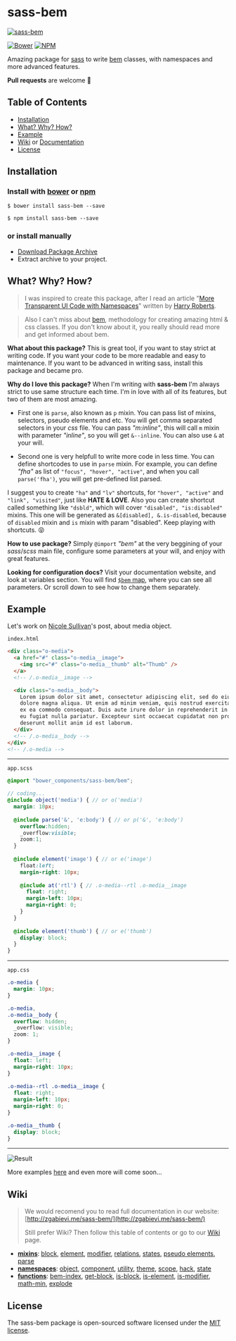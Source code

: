 # sass-bem

[![sass-bem](https://i.imgsafe.org/88b7a66.jpg)](https://github.com/zgabievi/sass-bem/)

[![Bower](https://img.shields.io/bower/v/zgabievi/sass-bem.svg?style=flat-square)](http://bower.io/search/?q=sass-bem)
[![NPM](https://img.shields.io/npm/v/sass-bem.svg?style=flat-square)](https://www.npmjs.com/package/sass-bem)

Amazing package for [sass](http://sass-lang.com/) to write [bem](https://en.bem.info/) classes, with namespaces and more advanced features.

**Pull requests** are welcome :tada:

## Table of Contents

+ [Installation](#installation)
+ [What? Why? How?](#what-why-how)
+ [Example](#example)
+ [Wiki](#wiki) or [Documentation](http://zgabievi.me/sass-bem/)
+ [License](#license)

## Installation
### Install with [bower](http://bower.io/search/?q=sass-bem) or [npm](https://www.npmjs.com/package/sass-bem)
```
$ bower install sass-bem --save

$ npm install sass-bem --save
```

### or install manually
- [Download Package Archive](https://github.com/zgabievi/sass-bem/archive/master.zip)
- Extract archive to your project.

## What? Why? How?

> I was inspired to create this package, after I read an article "[More Transparent UI Code with Namespaces](http://csswizardry.com/2015/03/more-transparent-ui-code-with-namespaces/)" written by [Harry Roberts](https://twitter.com/csswizardry).

> Also I can't miss about [bem](https://en.bem.info/), methodology for creating amazing html & css classes. If you don't know about it, you really should read more and get informed about bem.

**What about this package?**
This is great tool, if you want to stay strict at writing code. If you want your code to be more readable and easy to maintenance. If you want to be advanced in writing sass, install this package and became pro.

**Why do I love this package?**
When I'm writing with **sass-bem** I'm always strict to use same structure each time. I'm in love with all of its features, but two of them are most amazing.

- First one is `parse`, also known as `p` mixin. You can pass list of mixins, selectors, pseudo elements and etc. You will get comma separated selectors in your *css* file. You can pass *"m:inline"*, this will call `m` mixin with parameter *"inline"*, so you will get `&--inline`. You can also use `&` at your will.

- Second one is very helpfull to write more code in less time. You can define shortcodes to use in `parse` mixin. For example, you can define *"fha"* as list of `"focus", "hover", "active"`, and when you call `parse('fha')`, you will get pre-defined list parsed.

I suggest you to create `"ha"` and `"lv"` shortcuts, for `"hover", "active"` and `"link", "visited"`, just like **HATE & LOVE**. Also you can create shortcut called something like `"dsbld"`, which will cover `"disabled", "is:disabled"` mixins. This one will be generated as `&[disabled], &.is-disabled`, because of `disabled` mixin and `is` mixin with param "disabled". Keep playing with shortcuts. :stuck_out_tongue_closed_eyes:

**How to use package?**
Simply `@import` *"bem"* at the very beggining of your *sass*/*scss* main file, configure some parameters at your will, and enjoy with great features.

**Looking for configuration docs?**
Visit your documentation website, and look at variables section. You will find [`$bem` map](http://zgabievi.me/sass-bem/#undefined-variable-bem), where you can see all parameters. Or scroll down to see how to change them separately.

## Example

Let's work on [Nicole Sullivan](http://www.stubbornella.org/content/2010/06/25/the-media-object-saves-hundreds-of-lines-of-code/)'s post, about media object.

`index.html`

```html
<div class="o-media">
  <a href="#" class="o-media__image">
    <img src="#" class="o-media__thumb" alt="Thumb" />
  </a>
  <!-- /.o-media__image -->

  <div class="o-media__body">
    Lorem ipsum dolor sit amet, consectetur adipiscing elit, sed do eiusmod tempor incididunt ut labore et
    dolore magna aliqua. Ut enim ad minim veniam, quis nostrud exercitation ullamco laboris nisi ut aliquip 
    ex ea commodo consequat. Duis aute irure dolor in reprehenderit in voluptate velit esse cillum dolore 
    eu fugiat nulla pariatur. Excepteur sint occaecat cupidatat non proident, sunt in culpa qui officia 
    deserunt mollit anim id est laborum.
  </div>
  <!-- /.o-media__body -->
</div>
<!-- /.o-media -->
```

---

`app.scss`

```scss
@import "bower_components/sass-bem/bem";

// coding...
@include object('media') { // or o('media')
  margin: 10px;
  
  @include parse('&', 'e:body') { // or p('&', 'e:body')
    overflow:hidden;
    _overflow:visible;
    zoom:1;
  }
  
  @include element('image') { // or e('image')
    float:left;
    margin-right: 10px;
    
    @include at('rtl') { // .o-media--rtl .o-media__image
      float: right;
      margin-left: 10px;
      margin-right: 0;
    }
  }
    
  @include element('thumb') { // or e('thumb')
    display: block;
  }
}
```

---

`app.css`

```css
.o-media {
  margin: 10px;
}

.o-media,
.o-media__body {
  overflow: hidden;
  _overflow: visible;
  zoom: 1;
}

.o-media__image {
  float: left;
  margin-right: 10px;
}
  
.o-media--rtl .o-media__image {
  float: right;
  margin-left: 10px;
  margin-right: 0;
}

.o-media__thumb {
  display: block;
}
```

---

![Result](http://i.imgsafe.org/ecb22dd.png)

More examples [here](https://github.com/zgabievi/sass-bem/wiki/Examples) and even more will come soon...

## Wiki

> We would recomend you to read full documentation in our website: [http://zgabievi.me/sass-bem/](http://zgabievi.me/sass-bem/)
>
> Still prefer Wiki? Then follow this table of contents or go to our [Wiki](https://github.com/zgabievi/sass-bem/wiki) page.

+ [**mixins**](https://github.com/zgabievi/sass-bem/wiki/Mixins): [block](https://github.com/zgabievi/sass-bem/wiki/Mixins#block-mixin), [element](https://github.com/zgabievi/sass-bem/wiki/Mixins#element-mixin), [modifier](https://github.com/zgabievi/sass-bem/wiki/Mixins#modifier-mixin), [relations](https://github.com/zgabievi/sass-bem/wiki/Mixins#relations), [states](https://github.com/zgabievi/sass-bem/wiki/Mixins#states), [pseudo elements](https://github.com/zgabievi/sass-bem/wiki/Mixins#pseudo-elements), [parse](https://github.com/zgabievi/sass-bem/wiki/Mixins#parse)
+ [**namespaces**](https://github.com/zgabievi/sass-bem/wiki/OOCSS): [object](https://github.com/zgabievi/sass-bem/wiki/OOCSS#object-mixin), [component](https://github.com/zgabievi/sass-bem/wiki/OOCSS#component-mixin), [utility](https://github.com/zgabievi/sass-bem/wiki/OOCSS#utility-mixin), [theme](https://github.com/zgabievi/sass-bem/wiki/OOCSS#theme-mixin), [scope](https://github.com/zgabievi/sass-bem/wiki/OOCSS#scope-mixin), [hack](https://github.com/zgabievi/sass-bem/wiki/OOCSS#hack-mixin), [state](https://github.com/zgabievi/sass-bem/wiki/OOCSS#state-mixin)
+ [**functions**](https://github.com/zgabievi/sass-bem/wiki/Functions): [bem-index](https://github.com/zgabievi/sass-bem/wiki/Functions#bem-index), [get-block](https://github.com/zgabievi/sass-bem/wiki/Functions#get-block), [is-block](https://github.com/zgabievi/sass-bem/wiki/Functions#is-block), [is-element](https://github.com/zgabievi/sass-bem/wiki/Functions#is-element), [is-modifier](https://github.com/zgabievi/sass-bem/wiki/Functions#is-modifier), [math-min](https://github.com/zgabievi/sass-bem/wiki/Functions#math-min), [explode](https://github.com/zgabievi/sass-bem/wiki/Functions#explode)

## License
The sass-bem package is open-sourced software licensed under the [MIT license](http://opensource.org/licenses/MIT).
